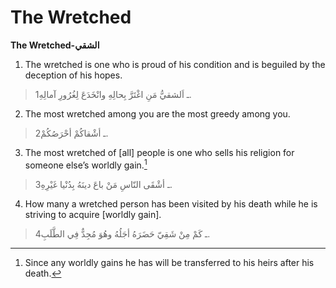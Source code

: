 The Wretched
============

**The Wretched-الشقي**

1. The wretched is one who is proud of his condition and is beguiled by
the deception of his hopes.

> 1ـ اَلشقيُّ مَنِ اغْتَرَّ بِحالِهِ وانْخَدَعَ لِغُرُورِ آمالِهِ.

2. The most wretched among you are the most greedy among you.

> 2ـ أشْقاكُمْ أحْرَصُكُمْ.

3. The most wretched of [all] people is one who sells his religion for
someone else’s worldly gain.[^1]

> 3ـ أشْقَى النّاسِ مَنْ باعَ دينَهُ بِدُنْيا غَيْرِهِ.

4. How many a wretched person has been visited by his death while he is
striving to acquire [worldly gain].

> 4ـ كَمْ مِنْ شَقِيّ حَضَرَهُ أجَلُهُ وهُوَ مُجِدٌّ فِي الطَّلَبِ.

[^1]: Since any worldly gains he has will be transferred to his heirs
after his death.


